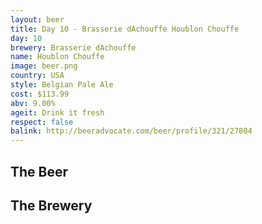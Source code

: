 ```yaml
---
layout: beer
title: Day 10 - Brasserie dAchouffe Houblon Chouffe
day: 10
brewery: Brasserie dAchouffe
name: Houblon Chouffe
image: beer.png
country: USA
style: Belgian Pale Ale
cost: $113.99
abv: 9.00%
ageit: Drink it fresh
respect: false
balink: http://beeradvocate.com/beer/profile/321/27804
---
```

## The Beer

## The Brewery

